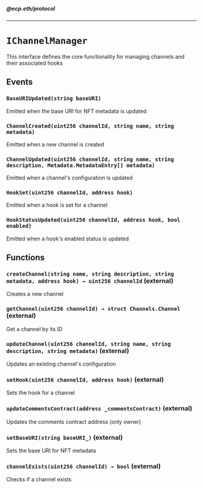 ##### @ecp.eth/protocol

---

# `IChannelManager`

This interface defines the core functionality for managing channels and their associated hooks

## Events

### `BaseURIUpdated(string baseURI)`

Emitted when the base URI for NFT metadata is updated

### `ChannelCreated(uint256 channelId, string name, string metadata)`

Emitted when a new channel is created

### `ChannelUpdated(uint256 channelId, string name, string description, Metadata.MetadataEntry[] metadata)`

Emitted when a channel's configuration is updated

### `HookSet(uint256 channelId, address hook)`

Emitted when a hook is set for a channel

### `HookStatusUpdated(uint256 channelId, address hook, bool enabled)`

Emitted when a hook's enabled status is updated

## Functions

### `createChannel(string name, string description, string metadata, address hook) → uint256 channelId` (external)

Creates a new channel

### `getChannel(uint256 channelId) → struct Channels.Channel` (external)

Get a channel by its ID

### `updateChannel(uint256 channelId, string name, string description, string metadata)` (external)

Updates an existing channel's configuration

### `setHook(uint256 channelId, address hook)` (external)

Sets the hook for a channel

### `updateCommentsContract(address _commentsContract)` (external)

Updates the comments contract address (only owner)

### `setBaseURI(string baseURI_)` (external)

Sets the base URI for NFT metadata

### `channelExists(uint256 channelId) → bool` (external)

Checks if a channel exists

